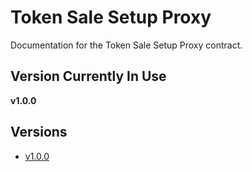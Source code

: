 # Token Sale Setup Proxy

Documentation for the Token Sale Setup Proxy contract.

## Version Currently In Use

**v1.0.0**

## Versions

- [v1.0.0](./v1.0.0/README.md)
